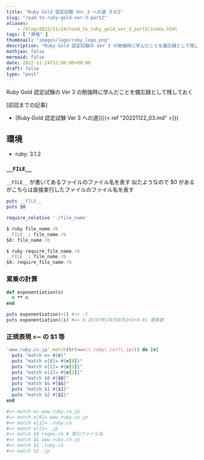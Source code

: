 ```yaml
---
title: "Ruby Gold 認定試験 Ver 3 への道 その2"
slug: "road-to-ruby-gold-ver-3-part2"
aliases:
    - /blog/2022/11/24/road_to_ruby_gold_ver_3_part2/index.html
tags: [ "資格" ]
thumbnail: "images/logo/ruby_logo.png"
description: "Ruby Gold 認定試験の Ver 3 の勉強時に学んだことを備忘録として残しておく"
mathjax: false
mermaid: false
date: 2022-11-24T12:00:00+09:00
draft: false
type: "post"
---
```


Ruby Gold 認定試験の Ver 3 の勉強時に学んだことを備忘録として残しておく

[前回までの記事]

* [Ruby Gold 認定試験 Ver 3 への道]({{< ref "20221122_03.md" >}})

## 環境

* ruby: 3.1.2

### `__FILE__`

`__FILE__` が書いてあるファイルのファイル名を表す
似たようなので $0 があるがこちらは直接実行したファイルのファイル名を表す

```rb:file_name.rb
puts __FILE__
puts $0
```

```rb:require_file_name.rb
require_relative './file_name'
```

```rb
$ ruby file_name.rb
__FILE__: file_name.rb
$0: file_name.rb

$ ruby require_file_name.rb
__FILE__: file_name.rb
$0: require_file_name.rb
```

### 累乗の計算

```rb
def exponentiation(n)
  n ** n
end

puts exponentiation(-1) #=> -1
puts exponentiation(1i) #=> 0.20787957635076193+0.0i 複素数
```

### 正規表現 =~ の $1 等

```rb:regex.rb
'www.ruby.co.jp'.match(%r(www(\.ruby\.co)(\.jp))) do |e|
  puts "match e= #{e}"
  puts "match e[0]= #{e[0]}"
  puts "match e[1]= #{e[1]}"
  puts "match e[2]= #{e[2]}"
  puts "match $0 #{$0}"
  puts "match $& #{$&}"
  puts "match $1 #{$1}"
  puts "match $2 #{$2}"
end

#=> match e= www.ruby.co.jp
#=> match e[0]= www.ruby.co.jp
#=> match e[1]= .ruby.co
#=> match e[2]= .jp
#=> match $0 regex.rb # 実行ファイル名
#=> match $& www.ruby.co.jp
#=> match $1 .ruby.co
#=> match $2 .jp
```
